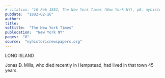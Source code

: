 ```yaml
---
# citation: "16 Feb 1882, The New York Times (New York NY), p8, nyhistoricnewspapers.org."
pubdate:  "1882-02-16"
author: 
title: 
voltitle:  "The New York Times"
publocation:  "New York NY"
pages:  "8"
source:  "nyhistoricnewspapers.org"
---
```

LONG ISLAND

Jonas D. Mills, who died recently in Hempstead, had lived in that town 45 years.
